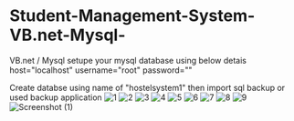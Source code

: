 # Student-Management-System-VB.net-Mysql-
VB.net / Mysql
setupe your mysql database using below detais 
host="localhost"
username="root"
password=""

Create databse using name of "hostelsystem1" then import sql backup or used backup application
![1](https://user-images.githubusercontent.com/43729924/196377749-882c4c3b-9e47-4b62-aee0-a1ddd7d0d921.PNG)
![2](https://user-images.githubusercontent.com/43729924/196377759-4013a216-70a9-4fd9-a5b5-7213f0246a7b.PNG)
![3](https://user-images.githubusercontent.com/43729924/196377762-db25937f-63df-4802-8710-18851485a7bc.PNG)
![4](https://user-images.githubusercontent.com/43729924/196377766-dfd25c43-0686-4908-8fc5-e04f482eba00.PNG)
![5](https://user-images.githubusercontent.com/43729924/196377770-74a8a3bb-d051-4ed3-8f4e-2d18f80d716d.PNG)
![6](https://user-images.githubusercontent.com/43729924/196377776-f5dbe6c1-49b7-4db5-9cf6-49abf24dffbf.PNG)
![7](https://user-images.githubusercontent.com/43729924/196377778-bc9c2270-9b86-4334-b9c7-72f1d902a313.PNG)
![8](https://user-images.githubusercontent.com/43729924/196377781-d91ea587-e163-4f25-be75-9edb6b9ff118.PNG)
![9](https://user-images.githubusercontent.com/43729924/196377784-ebce6fe2-011b-4cbb-969e-d44d8fceab4f.PNG)
![Screenshot (1)](https://user-images.githubusercontent.com/43729924/196377789-bbfdf80d-2f4f-4318-a753-86cec768b9f2.png)
